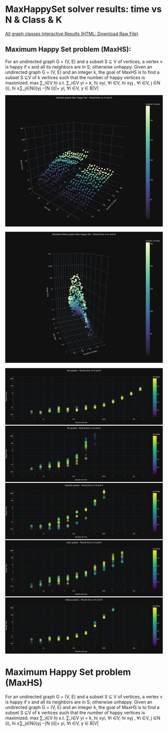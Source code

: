 # MaxHappySet solver results: time vs N & Class & K
[All graph classes Interactive Results (HTML: Download Raw File)](output/Results11/fullResults6to11.html)

## Maximum Happy Set problem (MaxHS):

For an undirected graph G = (V, E) and a subset S ⊆ V of vertices, a vertex v is happy if v and all its neighbors are in S; otherwise unhappy. Given an undirected graph G = (V, E) and an integer k, the goal of MaxHS is to find a subset S ⊆V of k vertices such that the number of happy vertices is maximized. max ∑_i∈V hi s.t. ∑_i∈V yi = k, hi ≤yi, ∀i ∈V, hi ≤yj , ∀i ∈V, j ∈N (i), hi ≥∑_j∈N(i)yj −|N (i)|+ yi, ∀i ∈V, y ∈ B|V|

![alt text](output/Results11/Results11.png "Title")

![alt text](output/Results9/BAResults9_middle_3(tongue).png "Title")

![alt text](output/Results6p7/starResults6p7_3.png "Title")
![alt text](output/Results6p7/BAResults6p7_3.png "Title")
![alt text](output/Results6p7/bipartiteResults6p7_3.png "Title")
![alt text](output/Results6p7/cubicResults6p7_3.png "Title")
![alt text](output/Results6p7/lollipopResults6p7_3.png "Title")


# Maximum Happy Set problem (MaxHS)
For an undirected graph G = (V, E) and a subset S ⊆ V of vertices, a vertex
v is happy if v and all its neighbors are in S; otherwise unhappy. Given an
undirected graph G = (V, E) and an integer k, the goal of MaxHS is to find a
subset S ⊆V of k vertices such that the number of happy vertices is maximized.
max ∑_i∈V hi
s.t. ∑_i∈V yi = k,
hi ≤yi, ∀i ∈V,
hi ≤yj , ∀i ∈V, j ∈N (i),
hi ≥∑_j∈N(i)yj −|N (i)|+ yi, ∀i ∈V,
y ∈ B|V|
